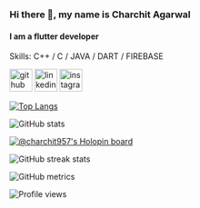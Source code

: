 <!--
**charchit957/charchit957** is a ✨ _special_ ✨ repository because its `README.md` (this file) appears on your GitHub profile.

Here are some ideas to get you started:

- 🔭 I’m currently working on ...
- 🌱 I’m currently learning ...
- 👯 I’m looking to collaborate on ...
- 🤔 I’m looking for help with ...
- 💬 Ask me about ...
- 📫 How to reach me: ...
- 😄 Pronouns: ...
- ⚡ Fun fact: ...
-->

### Hi there 👋, my name is Charchit Agarwal
#### I am a flutter developer

Skills: C++ / C / JAVA / DART / FIREBASE


[<img src='https://cdn.jsdelivr.net/npm/simple-icons@3.0.1/icons/github.svg' alt='github' height='40'>](https://github.com/charchit957)  [<img src='https://cdn.jsdelivr.net/npm/simple-icons@3.0.1/icons/linkedin.svg' alt='linkedin' height='40'>](https://www.linkedin.com/in/charchit957-a8161520b/)  [<img src='https://cdn.jsdelivr.net/npm/simple-icons@3.0.1/icons/instagram.svg' alt='instagram' height='40'>](https://www.instagram.com/charchit_agarwal_/)  

<!--[![trophy](https://github-profile-trophy.vercel.app/?username=charchit957)](https://github.com/ryo-ma/github-profile-trophy)-->

[![Top Langs](https://github-readme-stats.vercel.app/api/top-langs/?username=charchit957)](https://github.com/anuraghazra/github-readme-stats)

![GitHub stats](https://github-readme-stats.vercel.app/api?username=charchit957&show_icons=true&count_private=true)  

[![@charchit957's Holopin board](https://holopin.me/charchit957)](https://holopin.io/@charchit957)

![GitHub streak stats](https://github-readme-streak-stats.herokuapp.com/?user=charchit957)  

![GitHub metrics](https://metrics.lecoq.io/charchit957)  

![Profile views](https://gpvc.arturio.dev/charchit957)  
